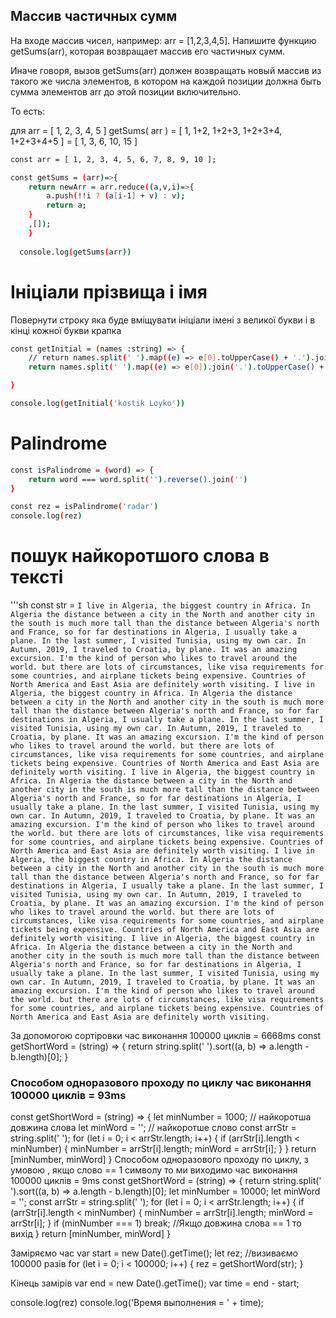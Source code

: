 ## Массив частичных сумм
На входе массив чисел, например: arr = [1,2,3,4,5].
Напишите функцию getSums(arr), которая возвращает массив его частичных сумм.

Иначе говоря, вызов getSums(arr) должен возвращать новый массив из такого же числа элементов, в котором на каждой позиции должна быть сумма элементов arr до этой позиции включительно.

То есть:

для arr = [ 1, 2, 3, 4, 5 ]
getSums( arr ) = [ 1, 1+2, 1+2+3, 1+2+3+4, 1+2+3+4+5 ] = [ 1, 3, 6, 10, 15 ]

```sh
const arr = [ 1, 2, 3, 4, 5, 6, 7, 8, 9, 10 ];

const getSums = (arr)=>{
    return newArr = arr.reduce((a,v,i)=>{
        a.push(!!i ? (a[i-1] + v) : v);
        return a;
    }
    ,[]);
    }
  
  console.log(getSums(arr))
```

# Ініціали прізвища і імя
Повернути строку яка буде вміщувати ініціали імені з великої букви і в кінці кожної букви крапка
```sh
const getInitial = (names :string) => {
    // return names.split(' ').map((e) => e[0].toUpperCase() + '.').join('')
    return names.split(' ').map((e) => e[0]).join('.').toUpperCase() + '.'

}

console.log(getInitial('kostik Loyko'))
```

# Palindrome
```sh
const isPalindrome = (word) => {
    return word === word.split('').reverse().join('')
}

const rez = isPalindrome('radar')
console.log(rez)
```

# пошук найкоротшого слова в тексті

'''sh
const str = `I live in Algeria, the biggest country in Africa. In Algeria the distance between a city in the North and another city in the south is much more tall than the distance between Algeria's north and France, so for far destinations in Algeria, I usually take a plane.
In the last summer, I visited Tunisia, using my own car.
In Autumn, 2019, I traveled to Croatia, by plane. It was an amazing excursion.
I'm the kind of person who likes to travel around the world. but there are lots of circumstances, like visa requirements for some countries, and airplane tickets being expensive.
Countries of North America and East Asia are definitely worth visiting.
I live in Algeria, the biggest country in Africa. In Algeria the distance between a city in the North and another city in the south is much more tall than the distance between Algeria's north and France, so for far destinations in Algeria, I usually take a plane.
In the last summer, I visited Tunisia, using my own car.
In Autumn, 2019, I traveled to Croatia, by plane. It was an amazing excursion.
I'm the kind of person who likes to travel around the world. but there are lots of circumstances, like visa requirements for some countries, and airplane tickets being expensive.
Countries of North America and East Asia are definitely worth visiting.
I live in Algeria, the biggest country in Africa. In Algeria the distance between a city in the North and another city in the south is much more tall than the distance between Algeria's north and France, so for far destinations in Algeria, I usually take a plane.
In the last summer, I visited Tunisia, using my own car.
In Autumn, 2019, I traveled to Croatia, by plane. It was an amazing excursion.
I'm the kind of person who likes to travel around the world. but there are lots of circumstances, like visa requirements for some countries, and airplane tickets being expensive.
Countries of North America and East Asia are definitely worth visiting.
I live in Algeria, the biggest country in Africa. In Algeria the distance between a city in the North and another city in the south is much more tall than the distance between Algeria's north and France, so for far destinations in Algeria, I usually take a plane.
In the last summer, I visited Tunisia, using my own car.
In Autumn, 2019, I traveled to Croatia, by plane. It was an amazing excursion.
I'm the kind of person who likes to travel around the world. but there are lots of circumstances, like visa requirements for some countries, and airplane tickets being expensive.
Countries of North America and East Asia are definitely worth visiting.
I live in Algeria, the biggest country in Africa. In Algeria the distance between a city in the North and another city in the south is much more tall than the distance between Algeria's north and France, so for far destinations in Algeria, I usually take a plane.
In the last summer, I visited Tunisia, using my own car.
In Autumn, 2019, I traveled to Croatia, by plane. It was an amazing excursion.
I'm the kind of person who likes to travel around the world. but there are lots of circumstances, like visa requirements for some countries, and airplane tickets being expensive.
Countries of North America and East Asia are definitely worth visiting.`

 За допомогою сортіровки час виконання 100000 циклів = 6668ms
const getShortWord = (string) => {
    return string.split(' ').sort((a, b) => a.length - b.length)[0];
}

### Способом одноразового проходу по циклу час виконання 100000 циклів = 93ms
const getShortWord = (string) => {
     let minNumber = 1000; // найкоротша довжина слова
     let minWord = ''; // найкоротше слово
     const arrStr = string.split(' ');
     for (let i = 0; i < arrStr.length; i++) {
         if (arrStr[i].length < minNumber) {
             minNumber = arrStr[i].length;
             minWord = arrStr[i];
         }
     }
     return [minNumber, minWord]
}
Способом одноразового проходу по циклу, з умовою , якщо слово  == 1 символу то ми виходимо час виконання 100000 циклів = 9ms
const getShortWord = (string) => {
    return string.split(' ').sort((a, b) => a.length - b.length)[0];
     let minNumber = 10000;
     let minWord = '';
     const arrStr = string.split(' ');
     for (let i = 0; i < arrStr.length; i++) {
         if (arrStr[i].length < minNumber) {
             minNumber = arrStr[i].length;
             minWord = arrStr[i];
         }
          if (minNumber === 1) break; //Якщо довжина слова == 1 то вихід
     }
     return [minNumber, minWord]
}

Заміряємо час
var start = new Date().getTime();
let rez;
//визиваємо 100000 разів 
for (let i = 0; i < 100000; i++) {
    rez = getShortWord(str);
}

Кінець замірів
var end = new Date().getTime();
var time = end - start;


console.log(rez)
console.log('Время выполнения = ' + time);
```
